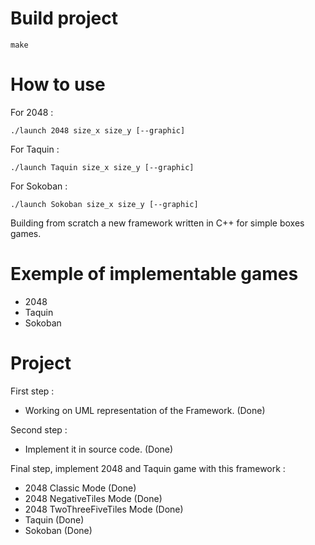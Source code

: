 # Build project
```
make
```

# How to use

  For 2048 :
```
./launch 2048 size_x size_y [--graphic]
```
For Taquin :
```
./launch Taquin size_x size_y [--graphic]
```
For Sokoban :
```
./launch Sokoban size_x size_y [--graphic]
```

Building from scratch a new framework written in C++
for simple boxes games.

# Exemple of implementable games

* 2048
* Taquin
* Sokoban

# Project

First step :

* Working on UML representation of the Framework. (Done)

Second step :

* Implement it in source code. (Done)

Final step, implement 2048 and Taquin game with this framework :

* 2048 Classic Mode (Done)
* 2048 NegativeTiles Mode (Done)
* 2048 TwoThreeFiveTiles Mode (Done)
* Taquin (Done)
* Sokoban (Done)
